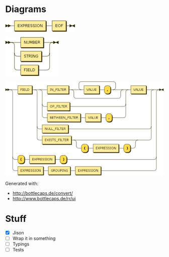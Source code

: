# Diagrams
![Expressions Railroad Diagram](/diagrams/EXPRESSIONS.png)

![Value Railroad Diagram](/diagrams/VALUE.png)

![Expression Railroad Diagram](/diagrams/EXPRESSION.png)

Generated with:
- http://bottlecaps.de/convert/
- http://www.bottlecaps.de/rr/ui

# Stuff
- [x] Jison
- [ ] Wrap it in something
- [ ] Typings
- [ ] Tests